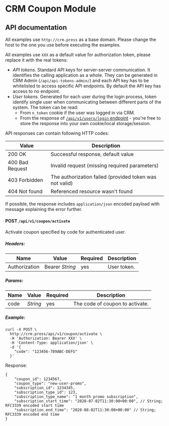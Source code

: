 # CRM Coupon Module

## API documentation

All examples use `http://crm.press` as a base domain. Please change the host to the one you use
before executing the examples.

All examples use `XXX` as a default value for authorization token, please replace it with the
real tokens:

* *API tokens.* Standard API keys for server-server communication. It identifies the calling application as a whole.
They can be generated in CRM Admin (`/api/api-tokens-admin/`) and each API key has to be whitelisted to access
specific API endpoints. By default the API key has access to no endpoint. 
* *User tokens.* Generated for each user during the login process, token identify single user when communicating between
different parts of the system. The token can be read:
    * From `n_token` cookie if the user was logged in via CRM.
    * From the response of [`/api/v1/users/login` endpoint](https://github.com/remp2020/crm-users-module#post-apiv1userslogin) -
    you're free to store the response into your own cookie/local storage/session.

API responses can contain following HTTP codes:

| Value | Description |
| --- | --- |
| 200 OK | Successful response, default value | 
| 400 Bad Request | Invalid request (missing required parameters) | 
| 403 Forbidden | The authorization failed (provided token was not valid) | 
| 404 Not found | Referenced resource wasn't found | 

If possible, the response includes `application/json` encoded payload with message explaining
the error further.


#### POST `/api/v1/coupon/activate`

Activate coupon specified by code for authenticated user.


##### *Headers:*

| Name | Value | Required | Description |
| --- | --- | --- | --- |
| Authorization | Bearer *String* | yes | User token. |

##### *Params:*

| Name | Value | Required | Description |
| --- |---| --- | --- |
| code | *String* | yes | The code of coupon to activate.|

##### *Example:*

```shell
curl -X POST \
  http://crm.press/api/v1/coupon/activate \
  -H 'Authorization: Bearer XXX' \
  -H 'Content-Type: application/json' \
  -d '{
    "code": "123456-789ABC-DEFG"
  }'
```

Response:

```json5
{
    "coupon_id": 1234567,
    "coupon_type": "new-user-promo",
    "subscription_id": 1234345,
    "subscription_type_id": 123,
    "subscription_type_name": "1 month promo subscription",
    "subscription_start_time": "2020-07-02T11:30:00+00:00", // String; RFC3339 encoded start time
    "subscription_end_time": "2020-08-02T11:30:00+00:00" // String; RFC3339 encoded end time
}
```